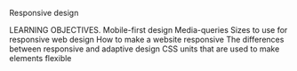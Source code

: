 Responsive design

LEARNING OBJECTIVES.
Mobile-first design
Media-queries
Sizes to use for responsive web design
How to make a website responsive
The differences between responsive and adaptive design
CSS units that are used to make elements flexible

